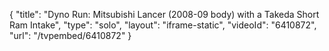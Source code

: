 {
    "title": "Dyno Run: Mitsubishi Lancer (2008-09 body) with a Takeda Short Ram Intake",
    "type": "solo",
    "layout": "iframe-static",
    "videoId": "6410872",
    "url": "\/tvpembed\/6410872"
}